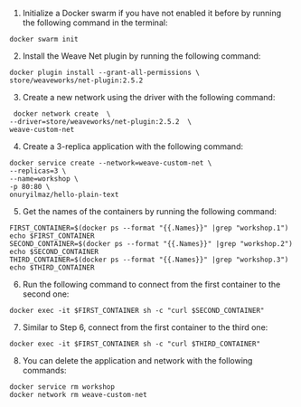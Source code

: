 1) Initialize a Docker swarm if you have not enabled it before by running the following command in the terminal: 

```
docker swarm init
```

2) Install the Weave Net plugin by running the following command:

```
docker plugin install --grant-all-permissions \
store/weaveworks/net-plugin:2.5.2
```

3) Create a new network using the driver with the following command:

```
 docker network create  \
--driver=store/weaveworks/net-plugin:2.5.2  \
weave-custom-net
```

4) Create a 3-replica application with the following command:

```
docker service create --network=weave-custom-net \
--replicas=3 \
--name=workshop \
-p 80:80 \
onuryilmaz/hello-plain-text
```

5) Get the names of the containers by running the following command:

```
FIRST_CONTAINER=$(docker ps --format "{{.Names}}" |grep "workshop.1")
echo $FIRST_CONTAINER
SECOND_CONTAINER=$(docker ps --format "{{.Names}}" |grep "workshop.2")
echo $SECOND_CONTAINER
THIRD_CONTAINER=$(docker ps --format "{{.Names}}" |grep "workshop.3")
echo $THIRD_CONTAINER
```

6) Run the following command to connect from the first container to the second one:

```
docker exec -it $FIRST_CONTAINER sh -c "curl $SECOND_CONTAINER" 
```

7) Similar to Step 6, connect from the first container to the third one:

```
docker exec -it $FIRST_CONTAINER sh -c "curl $THIRD_CONTAINER" 
```

8) You can delete the application and network with the following commands:

```
docker service rm workshop
docker network rm weave-custom-net
```
